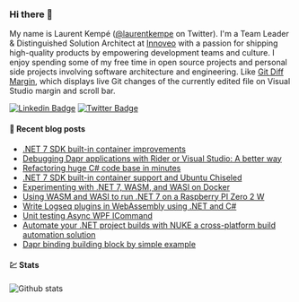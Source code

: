 ### Hi there 👋

My name is Laurent Kempé ([@laurentkempe](https://twitter.com/laurentkempe) on Twitter). I'm a Team Leader & Distinguished Solution Architect at [Innoveo](https://www.innoveo.com/) with a passion for shipping high-quality products by empowering development teams and culture.
I enjoy spending some of my free time in open source projects and personal side projects involving software architecture and engineering. Like [Git Diff Margin](https://github.com/laurentkempe/GitDiffMargin/), which displays live Git changes of the currently edited file on Visual Studio margin and scroll bar.

[![Linkedin Badge](https://img.shields.io/badge/-LinkedIn-blue?style=flat-square&logo=Linkedin&logoColor=white&link=https://www.linkedin.com/in/laurentkempe/)](https://www.linkedin.com/in/laurentkempe/)
[![Twitter Badge](https://img.shields.io/badge/-Twitter-1ca0f1?style=flat-square&labelColor=1ca0f1&logo=twitter&logoColor=white&link=https://twitter.com/laurentkempe)](https://twitter.com/laurentkempe)


#### 📗 Recent blog posts
<!--START_SECTION:feed-->
* [.NET 7 SDK built-in container improvements](https:&#x2F;&#x2F;laurentkempe.com&#x2F;2023&#x2F;03&#x2F;13&#x2F;dotnet-7-sdk-built-in-container-improvements&#x2F;)
* [Debugging Dapr applications with Rider or Visual Studio: A better way](https:&#x2F;&#x2F;laurentkempe.com&#x2F;2023&#x2F;02&#x2F;27&#x2F;debugging-dapr-applications-with-rider-or-visual-studio-a-better-way&#x2F;)
* [Refactoring huge C# code base in minutes](https:&#x2F;&#x2F;laurentkempe.com&#x2F;2023&#x2F;02&#x2F;20&#x2F;refactoring-huge-csharp-code-base-in-minutes&#x2F;)
* [.NET 7 SDK built-in container support and Ubuntu Chiseled](https:&#x2F;&#x2F;laurentkempe.com&#x2F;2022&#x2F;11&#x2F;14&#x2F;dotnet-7-sdk-built-in-container-support-and-ubuntu-chiseled&#x2F;)
* [Experimenting with .NET 7, WASM, and WASI on Docker](https:&#x2F;&#x2F;laurentkempe.com&#x2F;2022&#x2F;10&#x2F;31&#x2F;experimenting-with-dotnet-7-wasm-and-wasi-on-docker&#x2F;)
* [Using WASM and WASI to run .NET 7 on a Raspberry PI Zero 2 W](https:&#x2F;&#x2F;laurentkempe.com&#x2F;2022&#x2F;10&#x2F;29&#x2F;using-wasm-and-wasi-to-run-dotnet-7-on-a-raspberry-pi-zero-2-w&#x2F;)
* [Write Logseq plugins in WebAssembly using .NET and C#](https:&#x2F;&#x2F;laurentkempe.com&#x2F;2022&#x2F;10&#x2F;12&#x2F;write-logseq-plugins-in-webassembly-using-dotnet-and-csharp&#x2F;)
* [Unit testing Async WPF ICommand](https:&#x2F;&#x2F;laurentkempe.com&#x2F;2022&#x2F;02&#x2F;10&#x2F;unit-testing-async-wpf-icommand&#x2F;)
* [Automate your .NET project builds with NUKE a cross-platform build automation solution](https:&#x2F;&#x2F;laurentkempe.com&#x2F;2022&#x2F;02&#x2F;02&#x2F;automate-your-dotnet-project-builds-with-nuke-a-cross-platform-build-automation-solution&#x2F;)
* [Dapr binding building block by simple example](https:&#x2F;&#x2F;laurentkempe.com&#x2F;2021&#x2F;10&#x2F;19&#x2F;dapr-binding-building-block-by-simple-example&#x2F;)
<!--END_SECTION:feed-->

#### 💹 Stats

![Github stats](https://github-readme-stats.vercel.app/api?username=laurentkempe&show_icons=true&hide_border=true)
<!-- https://github-readme-stats.vercel.app/api/top-langs/?username=clsivo&hide=html&layout=compac -->

<!--
**laurentkempe/laurentkempe** is a ✨ _special_ ✨ repository because its `README.md` (this file) appears on your GitHub profile.

Here are some ideas to get you started:

- 🔭 I’m currently working on ...
- 🌱 I’m currently learning ...
- 👯 I’m looking to collaborate on ...
- 🤔 I’m looking for help with ...
- 💬 Ask me about ...
- 📫 How to reach me: ...
- 😄 Pronouns: ...
- ⚡ Fun fact: ...
-->
